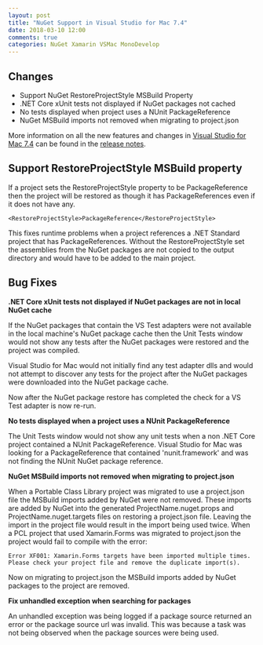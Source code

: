 ```yaml
---
layout: post
title: "NuGet Support in Visual Studio for Mac 7.4"
date: 2018-03-10 12:00
comments: true
categories: NuGet Xamarin VSMac MonoDevelop
---
```


## Changes

   * Support NuGet RestoreProjectStyle MSBuild Property
   * .NET Core xUnit tests not displayed if NuGet packages not cached
   * No tests displayed when project uses a NUnit PackageReference
   * NuGet MSBuild imports not removed when migrating to project.json

More information on all the new features and changes in [Visual Studio for Mac 7.4](https://www.visualstudio.com/vs/visual-studio-mac/)
can be found in the [release notes](https://docs.microsoft.com/en-us/visualstudio/releasenotes/vs2017-mac-relnotes#15.6).

## Support RestoreProjectStyle MSBuild property
    
If a project sets the RestoreProjectStyle property to be
PackageReference then the project will be restored as though it has
PackageReferences even if it does not have any.
    
    <RestoreProjectStyle>PackageReference</RestoreProjectStyle>
    
This fixes runtime problems when a project references a .NET Standard
project that has PackageReferences. Without the RestoreProjectStyle set
the assemblies from the NuGet packages are not copied to the output 
directory and would have to be added to the main project.

## Bug Fixes

**.NET Core xUnit tests not displayed if NuGet packages are not in local NuGet cache**

If the NuGet packages that contain the VS Test adapters were not available in
the local machine's NuGet package cache then
the Unit Tests window would not show any tests after the NuGet
packages were restored and the project was compiled.

Visual Studio for Mac would not initially find any test adapter dlls
and would not attempt to discover any tests for the project after the
NuGet packages were downloaded into the NuGet package cache.

Now after the NuGet package restore has completed the check for a
VS Test adapter is now re-run.

**No tests displayed when a project uses a NUnit PackageReference**

The Unit Tests window would not show any unit tests when a non .NET
Core project contained a NUnit PackageReference. Visual Studio for
Mac was looking for a PackageReference that contained 'nunit.framework'
and was not finding the NUnit NuGet package reference.

**NuGet MSBuild imports not removed when migrating to project.json**

When a Portable Class Library project was migrated to use a project.json
file the MSBuild imports added by NuGet were not removed. These imports 
are added by NuGet into the generated ProjectName.nuget.props and
ProjectName.nuget.targets files on restoring a project.json file. 
Leaving the import in the project file would result in the import
being used twice. When a PCL project that used Xamarin.Forms was
migrated to project.json the project would fail to compile with the
error:
    
    Error XF001: Xamarin.Forms targets have been imported multiple times.
    Please check your project file and remove the duplicate import(s).
    
Now on migrating to project.json the MSBuild imports added by NuGet packages
to the project are removed.

**Fix unhandled exception when searching for packages**

An unhandled exception was being logged if a package source returned
an error or the package source url was invalid. This was because a
task was not being observed when the package sources were being used.